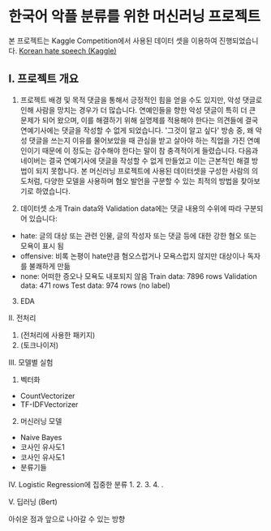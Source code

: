 한국어 악플 분류를 위한 머신러닝 프로젝트
========================================
본 프로젝트는 Kaggle Competition에서 사용된 데이터 셋을 이용하여 진행되었습니다. 
[Korean hate speech (Kaggle)](https://www.kaggle.com/c/korean-hate-speech-detection/overview)

I. 프로젝트 개요
----------------
1. 프로젝트 배경 및 목적
  댓글을 통해서 긍정적인 힘을 얻을 수도 있지만, 악성 댓글로 인해 사람을 망치는 경우가 더 많습니다. 연예인들을 향한 악성 댓글이 특히 더 큰 문제가 되어 왔으며, 이를 해결하기 위해 실명제를 적용해야 한다는 의견들에 결국 연예기사에는 댓글을 작성할 수 없게 되었습니다.
  '그것이 알고 싶다' 방송 중, 왜 악성 댓글을 쓰는지 이유를 물어보았을 때 관심을 받고 살아야 하는 직업을 가진 연예인이기 때문에 이 정도는 감수해야 한다는 말이 참 충격적이게 들렸습니다.
  다음과 네이버는 결국 연예기사에 댓글을 작성할 수 없게 만들었고 이는 근본적인 해결 방법이 되지 못합니다. 본 머신러닝 프로젝트에 사용된 데이터셋을 구성한 사람의 의도처럼, 다양한 모델을 사용하며 혐오 발언을 구분할 수 있는 최적의 방법을 찾아보기로 하였습니다.
  
2. 데이터셋 소개
  Train data와 Validation data에는 댓글 내용의 수위에 따라 구분되어 있습니다:
  - hate: 글의 대상 또는 관련 인물, 글의 작성자 또는 댓글 등에 대한 강한 혐오 또는 모욕이 표시 됨
  - offensive: 비록 논평이 hate만큼 혐오스럽거나 모욕스럽지 않지만 대상이나 독자를 불쾌하게 만듦
  - none: 어떠한 증오나 모욕도 내포되지 않음
  Train data: 7896 rows
  Validation data: 471 rows
  Test data: 974 rows (no label)
3. EDA

II. 전처리
1. (전처리에 사용한 패키지)
2. (토크나이저)

III. 모델별 실험
1. 벡터화
- CountVectorizer
- TF-IDFVectorizer

2. 머신러닝 모델
- Naive Bayes
- 코사인 유사도1
- 코사인 유사도1
- 분류기들

IV. Logistic Regression에 집중한 분류
1.
2.
3.
4.
.

V. 딥러닝 (Bert)


아쉬운 점과 앞으로 나아갈 수 있는 방향
